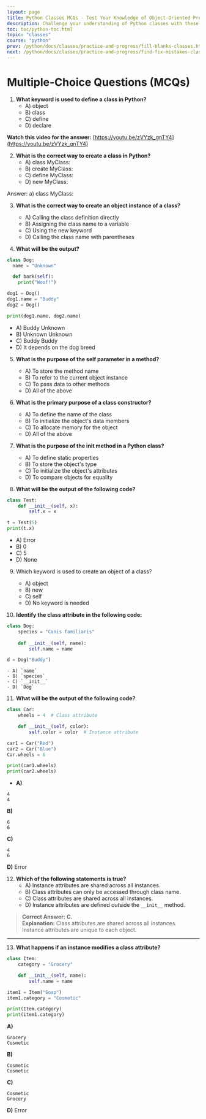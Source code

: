 ```yaml
---
layout: page
title: Python Classes MCQs - Test Your Knowledge of Object-Oriented Programming.
description: Challenge your understanding of Python classes with these multiple-choice questions. Perfect for beginners to practice key concepts like class creation, object instances, constructors, and methods in Python.
toc: toc/python-toc.html
topic: "classes"
course: "python"
prev: /python/docs/classes/practice-and-progress/fill-blanks-classes.html
next: /python/docs/classes/practice-and-progress/find-fix-mistakes-classes.html
---
```

# Multiple-Choice Questions (MCQs)

1. **What keyword is used to define a class in Python?**
   - A) object
   - B) class
   - C) define
   - D) declare

**Watch this video for the answer:** [https://youtu.be/zVYzk_gnTY4](https://youtu.be/zVYzk_gnTY4)

2. **What is the correct way to create a class in Python?**
    - A) class MyClass: 
    - B) create MyClass: 
    - C) define MyClass: 
    - D) new MyClass:

Answer: a) class MyClass:

3. **What is the correct way to create an object instance of a class?**
   - A) Calling the class definition directly
   - B) Assigning the class name to a variable
   - C) Using the new keyword
   - D) Calling the class name with parentheses

4. **What will be the output?**

```python
class Dog:
  name = "Unknown"

  def bark(self):
    print("Woof!")

dog1 = Dog()
dog1.name = "Buddy"
dog2 = Dog()

print(dog1.name, dog2.name)
```

   - A) Buddy Unknown
   - B) Unknown Unknown
   - C) Buddy Buddy
   - D) It depends on the dog breed
  
5. **What is the purpose of the self parameter in a method?**
   - A) To store the method name
   - B) To refer to the current object instance
   - C) To pass data to other methods
   - D) All of the above

6. **What is the primary purpose of a class constructor?**
   - A) To define the name of the class
   - B) To initialize the object's data members
   - C) To allocate memory for the object
   - D) All of the above

7. **What is the purpose of the __init__ method in a Python class?**
    - A) To define static properties
    - B) To store the object's type
    - C) To initialize the object's attributes
    - D) To compare objects for equality
  
8. **What will be the output of the following code?**

```python
class Test:
    def __init__(self, x):
        self.x = x

t = Test(5)
print(t.x)
```
   - A) Error
   - B) 0
   - C) 5
   - D) None
  
9. Which keyword is used to create an object of a class?
   -  A) object
   -  B) new
   -  C) self
   -  D) No keyword is needed

10. **Identify the class attribute in the following code:**

```python
class Dog:
    species = "Canis familiaris"
    
    def __init__(self, name):
        self.name = name

d = Dog("Buddy")
```
    - A) `name`  
    - B) `species`  
    - C) `__init__`  
    - D) `Dog`

11. **What will be the output of the following code?**

```python
class Car:
    wheels = 4  # Class attribute

    def __init__(self, color):
        self.color = color  # Instance attribute

car1 = Car("Red")
car2 = Car("Blue")
Car.wheels = 6

print(car1.wheels)
print(car2.wheels)
```

- **A)**
```
4
4
```

**B)**
```
6
6
```

**C)**
```
4
6
```

**D)**
Error

12. **Which of the following statements is true?**
    - A) Instance attributes are shared across all instances.  
    - B) Class attributes can only be accessed through class name.  
    - C) Class attributes are shared across all instances.  
    - D) Instance attributes are defined outside the `__init__` method.

> **Correct Answer:** **C.**  
> **Explanation:** Class attributes are shared across all instances. Instance attributes are unique to each object.

---

13. **What happens if an instance modifies a class attribute?**

```python
class Item:
    category = "Grocery"

    def __init__(self, name):
        self.name = name

item1 = Item("Soap")
item1.category = "Cosmetic"

print(Item.category)
print(item1.category)
```

**A)**
```
Grocery
Cosmetic
```

**B)**
```
Cosmetic
Cosmetic
```

**C)**
```
Cosmetic
Grocery
```

**D)**
Error

<script async src="https://pagead2.googlesyndication.com/pagead/js/adsbygoogle.js?client=ca-pub-1602443888929206"
     crossorigin="anonymous"></script>
<ins class="adsbygoogle"
     style="display:block"
     data-ad-format="autorelaxed"
     data-ad-client="ca-pub-1602443888929206"
     data-ad-slot="7879511511"></ins>
<script>
     (adsbygoogle = window.adsbygoogle || []).push({});
</script>
